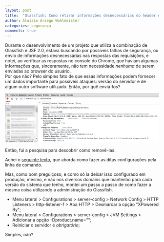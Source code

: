 ```yaml
---
layout: post
title:  "Glassfish: Como retirar informações desnecessárias do header da requisição"
author: Aloisio Arsego Wohlmeister
categories: segurança
comments: true
---
```


Durante o desenvolvimento de um projeto que utiliza a combinação de Glassfish e JSF 2.0, estava buscando por possíveis falhas de segurança, ou envio de informações desnecessárias nas respostas das requisições, e notei, ao verificar as respostas no console do Chrome, que haviam algumas informações que, sinceramente, não tem necessidade *nenhuma* de serem enviadas ao browser do usuário.  
Por que não? Pelo simples fato de que essas informações podem fornecer um dados importante para possíveis ataques: versão do servidor e de algum outro software utilizado. Então, por quê enviá-los?

![Cabeçalhos de resposta do Glassfish][glassfish-cabeçalho-resposta]

Então, fui a pesquisa para descobrir como removê-las.  

Achei o [seguinte texto](http://alexismp.wordpress.com/2010/09/07/chameleon-glassfish-x-powered-by-and-server/), que aborda como fazer as ditas configurações pela linha de comando.  

Mas, como bom preguiçoso, e como só ia deixar isso configurado em produção, mesmo, e não nos diversos domains que mantenho para cada versão do sistema que tenho, montei um passo a passo de como fazer a mesma coisa utilizando a administração do Glassfish.

*   Menu lateral > Configurations > server-config > Network Config > HTTP Listeners > http-listener-1 > Aba HTTP > Desmarcar a opção "XPowered By";
*   Menu lateral > Configurations > server-config > JVM Settings > Adicionar a opção -Dproduct.name="";   
*   Reiniciar o servidor é *obrigatório*;  

Simples, não?

[glassfish-cabeçalho-resposta]: /images/glassfish-resposta-cabecalho.png